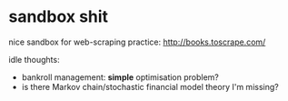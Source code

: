 # sandbox shit

nice sandbox for web-scraping practice: http://books.toscrape.com/

idle thoughts:
- bankroll management: **simple** optimisation problem?
- is there Markov chain/stochastic financial model theory I'm missing?

